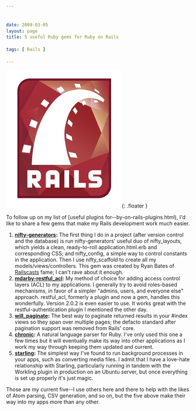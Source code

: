 ```yaml
---


date: 2009-03-05
layout: page
title: 5 useful Ruby gems for Ruby on Rails

tags: [ Rails ]

---
```


![B3236CB4-276B-43C7-922D-12CBE428CE5A.jpg](/assets/uploads/2009/03/b3236cb4-276b-43c7-922d-12cbe428ce5a.jpg){: .floater }

To follow up on my list of [useful plugins for--by-on-rails-plugins.html),
I'd like to share a few gems that make my Rails development work much
easier.

1.  **[nifty-generators](http://github.com/ryanb/nifty-generators/):**
    The first thing I do in a project (after version control and the
    database) is run nifty-generators' useful duo of nifty\_layouts,
    which yields a clean, ready-to-roll application.html.erb and
    corresponding CSS; and nifty\_config, a simple way to control
    constants in the application. Then I use nifty\_scaffold to create
    all my models/views/controllers. This gem was created by Ryan Bates
    of [Railscasts](http://railscasts.com/) fame; I can't rave about it
    enough.
2.  **[mdarby-restful\_acl](http://github.com/mdarby/restful_acl/):** My
    method of choice for adding access control layers (ACL) to my
    applications. I generally try to avoid roles-based mechanisms, in
    favor of a simpler "admins, users, and everyone else" approach.
    restful\_acl, formerly a plugin and now a gem, handles this
    wonderfully. Version 2.0.2 is even easier to use. It works great
    with the restful-authentication plugin I mentioned the other day.
3.  **[will\_paginate](http://github.com/mislav/will_paginate/):** The
    best way to paginate returned results in your \#index views so they
    span over multiple pages; the defacto standard after pagination
    support was removed from Rails' core.
4.  **[chronic](http://github.com/mojombo/chronic/):** A natural
    language parser for Ruby. I've only used this one a few times but it
    will eventually make its way into other applications as I work my
    way through keeping them updated and current.
5.  **[starling](http://railscasts.com/episodes/128-starling-and-workling):**
    The simplest way I've found to run background processes in your
    apps, such as converting media files. I admit that I have a
    love-hate relationship with Starling, particularly running in tandem
    with the Workling plugin in production on an Ubuntu server, but once
    everything is set up properly it's just magic.

Those are my current five--I use others here and there to help with the
likes of Atom parsing, CSV generation, and so on, but the five above
make their way into my apps more than any other.
